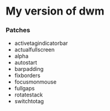 # My version of dwm
### Patches
- activetagindicatorbar
- actualfullscreen
- alpha
- autostart
- barpadding
- fixborders
- focusmonmouse
- fullgaps
- rotatestack
- switchtotag
